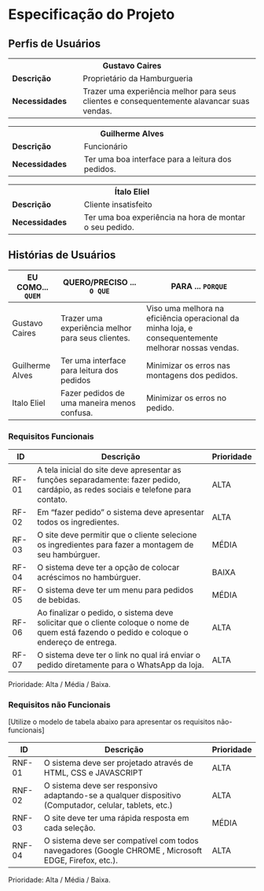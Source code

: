 # Especificação do Projeto

## Perfis de Usuários

<table>
<tbody>
<tr align=center>
<th colspan="2">Gustavo Caires </th>
</tr>
<tr>
<td width="150px"><b>Descrição</b></td>
<td width="600px">Proprietário da Hamburgueria</td>
</tr>
<tr>
<td><b>Necessidades</b></td>
<td>Trazer uma experiência melhor para seus clientes e consequentemente alavancar suas vendas.</td>
</tr>
</tbody>
</table>

<table>
<tbody>
<tr align=center>
<th colspan="2">Guilherme Alves </th>
</tr>
<tr>
<td width="150px"><b>Descrição</b></td>
<td width="600px">Funcionário
</td>
</tr>
<tr>
<td><b>Necessidades</b></td>
<td>Ter uma boa interface para a leitura dos pedidos.</td>
</tr>
</tbody>
</table>

<table>
<tbody>
<tr align=center>
<th colspan="2">Ítalo Eliel </th>
</tr>
<tr>
<td width="150px"><b>Descrição</b></td>
<td width="600px">Cliente insatisfeito</td>
</tr>
<tr>
<td><b>Necessidades</b></td>
<td>Ter uma boa experiência na hora de montar o seu pedido.</td>
</tr>
</tbody>
</table>


## Histórias de Usuários


|EU COMO... `QUEM`   | QUERO/PRECISO ... `O QUE` |PARA ... `PORQUE`                 |
|--------------------|---------------------------|----------------------------------|
|Gustavo Caires      |Trazer uma experiência melhor para seus clientes.| Viso uma melhora na eficiência operacional da minha loja, e consequentemente melhorar nossas vendas.                              |
|Guilherme Alves     |Ter uma interface para leitura dos pedidos|Minimizar os erros nas montagens dos pedidos.|
|Italo Eliel         |Fazer pedidos de uma maneira menos confusa.|Minimizar os erros no pedido.|


### Requisitos Funcionais

|ID    | Descrição                | Prioridade |
|-------|---------------------------------|----|
|RF-01 | A tela inicial do site deve apresentar as funções separadamente: fazer pedido, cardápio, as redes sociais e telefone para contato.|ALTA  | 
| RF-02 |Em “fazer pedido” o sistema deve apresentar todos os ingredientes.|ALTA|
| RF-03 |O site deve permitir que o cliente selecione os ingredientes para fazer a montagem de seu hambúrguer.|MÉDIA |
| RF-04 |O sistema deve ter a opção de colocar acréscimos no hambúrguer.|BAIXA|
| RF-05 |O sistema deve ter um menu para pedidos de bebidas.|MÉDIA|
| RF-06 |Ao finalizar o pedido, o sistema deve solicitar que o cliente coloque o nome de quem está fazendo o pedido e coloque o endereço de entrega.|ALTA|
| RF-07 |O sistema deve ter o link no qual irá enviar o pedido diretamente para o WhatsApp da loja. |ALTA|

Prioridade: Alta / Média / Baixa. 

### Requisitos não Funcionais

[Utilize o modelo de tabela abaixo para apresentar os requisitos não-funcionais]

|ID      | Descrição               |Prioridade |
|--------|-------------------------|----|
| RNF-01 |O sistema deve ser projetado através de HTML, CSS e JAVASCRIPT|ALTA| 
| RNF-02 |O sistema deve ser responsivo adaptando-se a qualquer dispositivo (Computador, celular, tablets, etc.)|ALTA|
| RNF-03 |O site deve ter uma rápida resposta em cada seleção.|MÉDIA|
| RNF-04 | O sistema deve ser compatível com todos navegadores (Google CHROME , Microsoft EDGE, Firefox, etc.).|ALTA|

Prioridade: Alta / Média / Baixa. 

